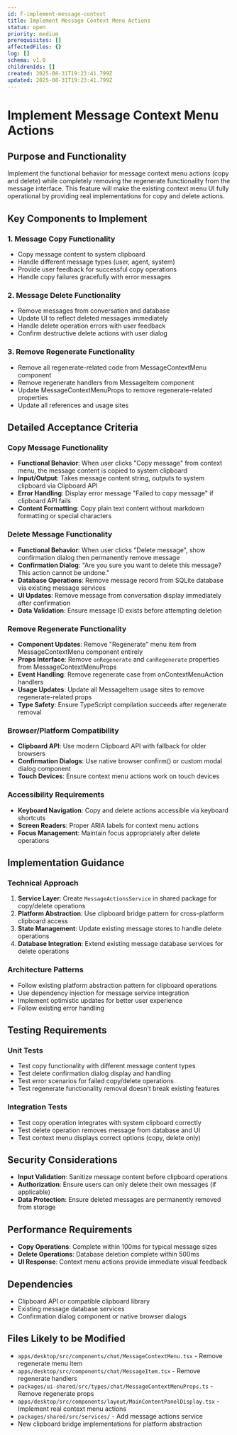 ```yaml
---
id: F-implement-message-context
title: Implement Message Context Menu Actions
status: open
priority: medium
prerequisites: []
affectedFiles: {}
log: []
schema: v1.0
childrenIds: []
created: 2025-08-31T19:23:41.799Z
updated: 2025-08-31T19:23:41.799Z
---
```


# Implement Message Context Menu Actions

## Purpose and Functionality

Implement the functional behavior for message context menu actions (copy and delete) while completely removing the regenerate functionality from the message interface. This feature will make the existing context menu UI fully operational by providing real implementations for copy and delete actions.

## Key Components to Implement

### 1. Message Copy Functionality

- Copy message content to system clipboard
- Handle different message types (user, agent, system)
- Provide user feedback for successful copy operations
- Handle copy failures gracefully with error messages

### 2. Message Delete Functionality

- Remove messages from conversation and database
- Update UI to reflect deleted messages immediately
- Handle delete operation errors with user feedback
- Confirm destructive delete actions with user dialog

### 3. Remove Regenerate Functionality

- Remove all regenerate-related code from MessageContextMenu component
- Remove regenerate handlers from MessageItem component
- Update MessageContextMenuProps to remove regenerate-related properties
- Update all references and usage sites

## Detailed Acceptance Criteria

### Copy Message Functionality

- **Functional Behavior**: When user clicks "Copy message" from context menu, the message content is copied to system clipboard
- **Input/Output**: Takes message content string, outputs to system clipboard via Clipboard API
- **Error Handling**: Display error message "Failed to copy message" if clipboard API fails
- **Content Formatting**: Copy plain text content without markdown formatting or special characters

### Delete Message Functionality

- **Functional Behavior**: When user clicks "Delete message", show confirmation dialog then permanently remove message
- **Confirmation Dialog**: "Are you sure you want to delete this message? This action cannot be undone."
- **Database Operations**: Remove message record from SQLite database via existing message services
- **UI Updates**: Remove message from conversation display immediately after confirmation
- **Data Validation**: Ensure message ID exists before attempting deletion

### Remove Regenerate Functionality

- **Component Updates**: Remove "Regenerate" menu item from MessageContextMenu component entirely
- **Props Interface**: Remove `onRegenerate` and `canRegenerate` properties from MessageContextMenuProps
- **Event Handling**: Remove regenerate case from onContextMenuAction handlers
- **Usage Updates**: Update all MessageItem usage sites to remove regenerate-related props
- **Type Safety**: Ensure TypeScript compilation succeeds after regenerate removal

### Browser/Platform Compatibility

- **Clipboard API**: Use modern Clipboard API with fallback for older browsers
- **Confirmation Dialogs**: Use native browser confirm() or custom modal dialog component
- **Touch Devices**: Ensure context menu actions work on touch devices

### Accessibility Requirements

- **Keyboard Navigation**: Copy and delete actions accessible via keyboard shortcuts
- **Screen Readers**: Proper ARIA labels for context menu actions
- **Focus Management**: Maintain focus appropriately after delete operations

## Implementation Guidance

### Technical Approach

1. **Service Layer**: Create `MessageActionsService` in shared package for copy/delete operations
2. **Platform Abstraction**: Use clipboard bridge pattern for cross-platform clipboard access
3. **State Management**: Update existing message stores to handle delete operations
4. **Database Integration**: Extend existing message database services for delete operations

### Architecture Patterns

- Follow existing platform abstraction pattern for clipboard operations
- Use dependency injection for message service integration
- Implement optimistic updates for better user experience
- Follow existing error handling

## Testing Requirements

### Unit Tests

- Test copy functionality with different message content types
- Test delete confirmation dialog display and handling
- Test error scenarios for failed copy/delete operations
- Test regenerate functionality removal doesn't break existing features

### Integration Tests

- Test copy operation integrates with system clipboard correctly
- Test delete operation removes message from database and UI
- Test context menu displays correct options (copy, delete only)

## Security Considerations

- **Input Validation**: Sanitize message content before clipboard operations
- **Authorization**: Ensure users can only delete their own messages (if applicable)
- **Data Protection**: Ensure deleted messages are permanently removed from storage

## Performance Requirements

- **Copy Operations**: Complete within 100ms for typical message sizes
- **Delete Operations**: Database deletion complete within 500ms
- **UI Response**: Context menu actions provide immediate visual feedback

## Dependencies

- Clipboard API or compatible clipboard library
- Existing message database services
- Confirmation dialog component or native browser dialogs

## Files Likely to be Modified

- `apps/desktop/src/components/chat/MessageContextMenu.tsx` - Remove regenerate menu item
- `apps/desktop/src/components/chat/MessageItem.tsx` - Remove regenerate handlers
- `packages/ui-shared/src/types/chat/MessageContextMenuProps.ts` - Remove regenerate props
- `apps/desktop/src/components/layout/MainContentPanelDisplay.tsx` - Implement real context menu actions
- `packages/shared/src/services/` - Add message actions service
- New clipboard bridge implementations for platform abstraction
